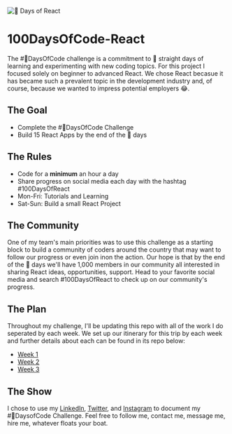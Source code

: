 ![💯 Days of React](https://res.cloudinary.com/practicaldev/image/fetch/s--BtFmMese--/c_limit%2Cf_auto%2Cfl_progressive%2Cq_auto%2Cw_880/https://thepracticaldev.s3.amazonaws.com/i/l0c0wxzhblog13jgbl4p.jpg)
# 100DaysOfCode-React
The #💯DaysOfCode challenge is a commitment to 💯 straight days of learning and experimenting with new coding topics. For this project I focused solely on beginner to advanced React. We chose React becasue it has became such a prevalent topic in the development industry and, of course, because we wanted to impress potential employers 😂.

## The Goal
* Complete the #💯DaysOfCode Challenge
* Build 15 React Apps by the end of the 💯 days

## The Rules
* Code for a **minimum** an hour a day
* Share progress on social media each day with the hashtag #100DaysOfReact
* Mon-Fri: Tutorials and Learning
* Sat-Sun: Build a small React Project

## The Community
One of my team's main priorities was to use this challenge as a starting block to build a community of coders around the country that may want to follow our progress or even join inon the action. Our hope is that by the end of the 💯 days we'll have 1,000 members in our community all interested in sharing React ideas, opportunities, support. Head to your favorite social media and search #100DaysOfReact to check up on our community's progress.

## The Plan
Throughout my challenge, I'll be updating this repo with all of the work I do seperated by each week. We set up our itinerary for this trip by each week and further details about each can be found in its repo below:

* [Week 1](https://github.com/gr8white/100DaysOfCode-React/tree/master/Week1)
* [Week 2](https://github.com/gr8white/100DaysOfCode-React/tree/master/Week2)
* [Week 3](https://github.com/gr8white/100DaysOfCode-React/tree/master/Week3)

## The Show
I chose to use my [LinkedIn](https://www.linkedin.com/in/dwhitejr/), [Twitter](https://twitter.com/_derrickwhite), and [Instagram](https://www.instagram.com/derrick.white/) to document my #💯DaysofCode Challenge. Feel free to follow me, contact me, message me, hire me, whatever floats your boat.
